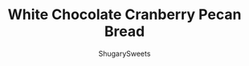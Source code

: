 ---
layout: ../../layouts/MarkdownPostLayout.astro
title: White Chocolate Cranberry Pecan Bread
author: ShugarySweets
pubDate: 2018-10-24
description: "Sweet and salty, this White Chocolate Cranberry Pecan Bread is perfect for breakfast, brunch, or dessert! Great holiday treat, and freezes well too!"
image_url: https://www.shugarysweets.com/wp-content/uploads/2017/11/white-chocolate-cranberry-pecan-bread-2.jpg
tags: ["Breads","American"]
calories: 266
protein: 4
carbohydrates: 43
fats: 9
fiber: 1
ingredients: ["3/4 cup unsalted butter, softened","1 1/2 cup granulated sugar","3 eggs","1 tsp almond extract","1 tsp vanilla extract","3 cups all-purpose flour","2 tsp baking powder","1 1/2 tsp baking soda","1/2 tsp kosher salt","1 1/2 cup vanilla yogurt","1 1/4 cup chopped pecans","1 1/2 cups whole dried cranberries","10 oz white chocolate wafers, melted","1/4 cup pecan halves, chopped"]
serves: 2
time: "1 hour 30 minutes"
prepTime: "15 minutes"
instructions: ["Preheat oven to 350°F. Grease two loaf pans with baking spray, set aside.","In a large bowl, beat butter and sugar together. Add eggs, one at a time. Beat in almond and vanilla extracts. Add flour, baking powder, baking soda and salt. Slowly mix in yogurt, by hand, just until blended. Do not overmix. Fold in the cranberries and the pecans.","Pour batter into two loaf pans, evenly.","Bake loaves for about 60 minutes, until a toothpick comes out clean.","Remove and cool on wire rack 10 minutes. Remove from pan and cool completely before adding glaze.","For the glaze, melt white chocolate wafers for 1 minutes in the microwave in a clear, glass bowl. Stir until smooth and drizzle over cooled bread. Immediately sprinkle with chopped pecans.","To store, wrap loaves of bread in foil, then in a ziploc bag. Store on counter or keep in freezer until ready to use. ENJOY!"]
nutrition: ["266 calories","43 grams carbohydrates","47 milligrams cholesterol","9 grams fat","1 grams fiber","4 grams protein","5 grams saturated fat","234 milligrams sodium","27 grams sugar","0 grams trans fat","4 grams unsaturated fat"]
---